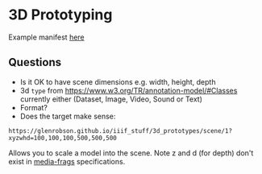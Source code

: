 # 3D Prototyping

Example manifest [here](https://glenrobson.github.io/iiif_stuff/3d_prototypes/manifest.json)

## Questions

 * Is it OK to have scene dimensions e.g. width, height, depth
 * 3d `type` from https://www.w3.org/TR/annotation-model/#Classes currently either (Dataset, Image, Video, Sound or Text)
 * Format?
 * Does the target make sense:

```https://glenrobson.github.io/iiif_stuff/3d_prototypes/scene/1?xyzwhd=100,100,100,500,500,500```

Allows you to scale a model into the scene. Note z and d (for depth) don't exist in [media-frags](https://www.w3.org/TR/media-frags/) specifications. 

